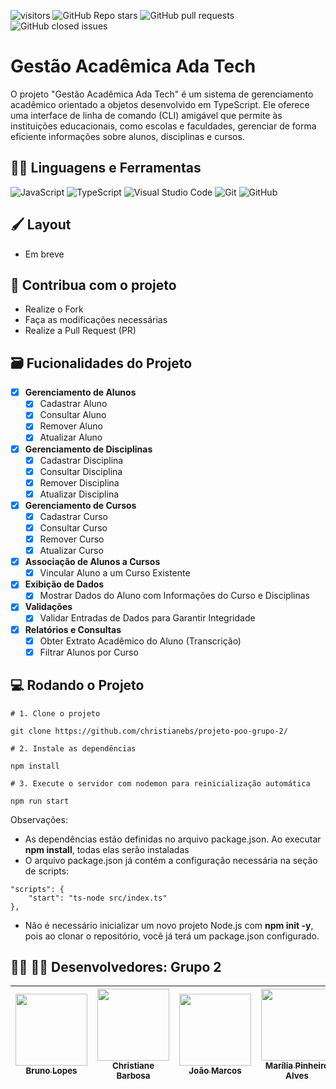 ![visitors](https://visitor-badge.laobi.icu/badge?page_id=christianebs.projeto-poo-grupo-2) ![GitHub Repo stars](https://img.shields.io/github/stars/christianebs/projeto-poo-grupo-2) ![GitHub pull requests](https://img.shields.io/github/issues-pr/christianebs/projeto-poo-grupo-2) ![GitHub closed issues](https://img.shields.io/github/issues-closed/christianebs/projeto-poo-grupo-2)

# Gestão Acadêmica Ada Tech

O projeto "Gestão Acadêmica Ada Tech" é um sistema de gerenciamento acadêmico orientado a objetos desenvolvido em TypeScript. Ele oferece uma interface de linha de comando (CLI) amigável que permite às instituições educacionais, como escolas e faculdades, gerenciar de forma eficiente informações sobre alunos, disciplinas e cursos. 

## :woman_mechanic: Linguagens e Ferramentas

![JavaScript](https://img.shields.io/badge/javascript-0D1117.svg?style=for-the-badge&logo=javascript&logoColor=%23F7DF1E) ![TypeScript](https://img.shields.io/badge/typescript-0D1117.svg?style=for-the-badge&logo=typescript&logoColor=white) ![Visual Studio Code](https://img.shields.io/badge/Visual%20Studio%20Code-0D1117.svg?style=for-the-badge&logo=visual-studio-code&logoColor=0078d7) ![Git](https://img.shields.io/badge/git-0D1117.svg?style=for-the-badge&logo=git&logoColor=%23F05033) ![GitHub](https://img.shields.io/badge/github-0D1117.svg?style=for-the-badge&logo=github&logoColor=white)

## :paintbrush: Layout

- Em breve


## :triangular_flag_on_post: Contribua com o projeto

- Realize o Fork
- Faça as modificações necessárias
- Realize a Pull Request (PR)

## :card_file_box: Fucionalidades do Projeto

- [x] **Gerenciamento de Alunos**
    - [x] Cadastrar Aluno
    - [x] Consultar Aluno
    - [x] Remover Aluno
    - [x] Atualizar Aluno

- [x] **Gerenciamento de Disciplinas**
    - [x] Cadastrar Disciplina
    - [x] Consultar Disciplina
    - [x] Remover Disciplina
    - [x] Atualizar Disciplina

- [x] **Gerenciamento de Cursos**
    - [x] Cadastrar Curso
    - [x] Consultar Curso
    - [x] Remover Curso
    - [x] Atualizar Curso

- [x] **Associação de Alunos a Cursos**
    - [x] Vincular Aluno a um Curso Existente

- [x] **Exibição de Dados**
    - [x] Mostrar Dados do Aluno com Informações do Curso e Disciplinas

- [x] **Validações**
    - [x] Validar Entradas de Dados para Garantir Integridade

- [x] **Relatórios e Consultas**
    - [x] Obter Extrato Acadêmico do Aluno (Transcrição)
    - [x] Filtrar Alunos por Curso

## :computer: Rodando o Projeto

```shell
# 1. Clone o projeto

git clone https://github.com/christianebs/projeto-poo-grupo-2/

# 2. Instale as dependências

npm install

# 3. Execute o servidor com nodemon para reinicialização automática

npm run start
```

Observações:

- As dependências estão definidas no arquivo package.json. Ao executar **npm install**, todas elas serão instaladas 
- O arquivo package.json já contém a configuração necessária na seção de scripts:

```shell 
"scripts": {
    "start": "ts-node src/index.ts"
},
```

- Não é necessário inicializar um novo projeto Node.js com **npm init -y**, pois ao clonar o repositório, você já terá um package.json configurado.


## :woman_technologist: :man_technologist: Desenvolvedores: Grupo 2

| [<img src="https://avatars.githubusercontent.com/u/118940939?v=4" width=115><br><sub>Bruno Lopes</sub>](https://github.com/brunoLopes-dev) | [<img src="https://user-images.githubusercontent.com/108686840/271874870-1003d6c2-7574-4104-a392-ab6b2713cff2.png" width=115><br><sub>Christiane Barbosa</sub>](https://github.com/christianebs) | [<img src="https://avatars.githubusercontent.com/u/56234707?v=4" width=115><br><sub>João Marcos</sub>](https://github.com/joaomcsferreira) | [<img src="https://avatars.githubusercontent.com/u/134095546?v=4" width=115><br><sub>Marília Pinheiro Alves</sub>](https://github.com/MariliaPinheiroAlves) | [<img src="https://avatars.githubusercontent.com/u/141584350?v=4" width=115><br><sub>Patrick Farias</sub>](https://github.com/patrickfariaslima) |
| :----------------------------------------------------------------------------------------------------------------------------------: |  :----------------------------------------------------------------------------------------------------------------------------------: |  :----------------------------------------------------------------------------------------------------------------------------------: |  :----------------------------------------------------------------------------------------------------------------------------------: |  :----------------------------------------------------------------------------------------------------------------------------------: | 
